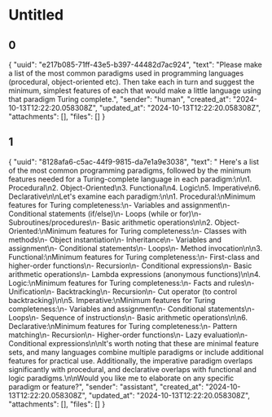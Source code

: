 # Untitled

## 0

{
  "uuid": "e217b085-71ff-43e5-b397-44482d7ac924",
  "text": "Please make a list of the most common paradigms used in programming languages (procedural, object-oriented etc). Then take each in turn and suggest the minimum, simplest features of each that would make a little language using that paradigm Turing complete.",
  "sender": "human",
  "created_at": "2024-10-13T12:22:20.058308Z",
  "updated_at": "2024-10-13T12:22:20.058308Z",
  "attachments": [],
  "files": []
}

## 1

{
  "uuid": "8128afa6-c5ac-44f9-9815-da7e1a9e3038",
  "text": " Here's a list of the most common programming paradigms, followed by the minimum features needed for a Turing-complete language in each paradigm:\n\n1. Procedural\n2. Object-Oriented\n3. Functional\n4. Logic\n5. Imperative\n6. Declarative\n\nLet's examine each paradigm:\n\n1. Procedural:\nMinimum features for Turing completeness:\n- Variables and assignment\n- Conditional statements (if/else)\n- Loops (while or for)\n- Subroutines/procedures\n- Basic arithmetic operations\n\n2. Object-Oriented:\nMinimum features for Turing completeness:\n- Classes with methods\n- Object instantiation\n- Inheritance\n- Variables and assignment\n- Conditional statements\n- Loops\n- Method invocation\n\n3. Functional:\nMinimum features for Turing completeness:\n- First-class and higher-order functions\n- Recursion\n- Conditional expressions\n- Basic arithmetic operations\n- Lambda expressions (anonymous functions)\n\n4. Logic:\nMinimum features for Turing completeness:\n- Facts and rules\n- Unification\n- Backtracking\n- Recursion\n- Cut operator (to control backtracking)\n\n5. Imperative:\nMinimum features for Turing completeness:\n- Variables and assignment\n- Conditional statements\n- Loops\n- Sequence of instructions\n- Basic arithmetic operations\n\n6. Declarative:\nMinimum features for Turing completeness:\n- Pattern matching\n- Recursion\n- Higher-order functions\n- Lazy evaluation\n- Conditional expressions\n\nIt's worth noting that these are minimal feature sets, and many languages combine multiple paradigms or include additional features for practical use. Additionally, the imperative paradigm overlaps significantly with procedural, and declarative overlaps with functional and logic paradigms.\n\nWould you like me to elaborate on any specific paradigm or feature?",
  "sender": "assistant",
  "created_at": "2024-10-13T12:22:20.058308Z",
  "updated_at": "2024-10-13T12:22:20.058308Z",
  "attachments": [],
  "files": []
}
